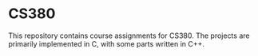# CS380

This repository contains course assignments for CS380. The projects are primarily implemented in C, with some parts written in C++.
